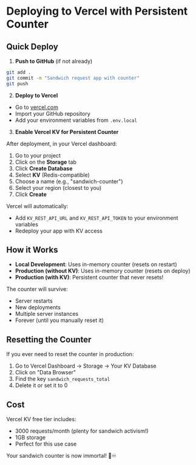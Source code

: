 # Deploying to Vercel with Persistent Counter

## Quick Deploy

1. **Push to GitHub** (if not already)
```bash
git add .
git commit -m "Sandwich request app with counter"
git push
```

2. **Deploy to Vercel**
- Go to [vercel.com](https://vercel.com)
- Import your GitHub repository
- Add your environment variables from `.env.local`

3. **Enable Vercel KV for Persistent Counter**

After deployment, in your Vercel dashboard:

1. Go to your project
2. Click on the **Storage** tab
3. Click **Create Database**
4. Select **KV** (Redis-compatible)
5. Choose a name (e.g., "sandwich-counter")
6. Select your region (closest to you)
7. Click **Create**

Vercel will automatically:
- Add `KV_REST_API_URL` and `KV_REST_API_TOKEN` to your environment variables
- Redeploy your app with KV access

## How it Works

- **Local Development**: Uses in-memory counter (resets on restart)
- **Production (without KV)**: Uses in-memory counter (resets on deploy)
- **Production (with KV)**: Persistent counter that never resets!

The counter will survive:
- Server restarts
- New deployments
- Multiple server instances
- Forever (until you manually reset it)

## Resetting the Counter

If you ever need to reset the counter in production:

1. Go to Vercel Dashboard → Storage → Your KV Database
2. Click on "Data Browser"
3. Find the key `sandwich_requests_total`
4. Delete it or set it to 0

## Cost

Vercel KV free tier includes:
- 3000 requests/month (plenty for sandwich activism!)
- 1GB storage
- Perfect for this use case

Your sandwich counter is now immortal! 🥪♾️